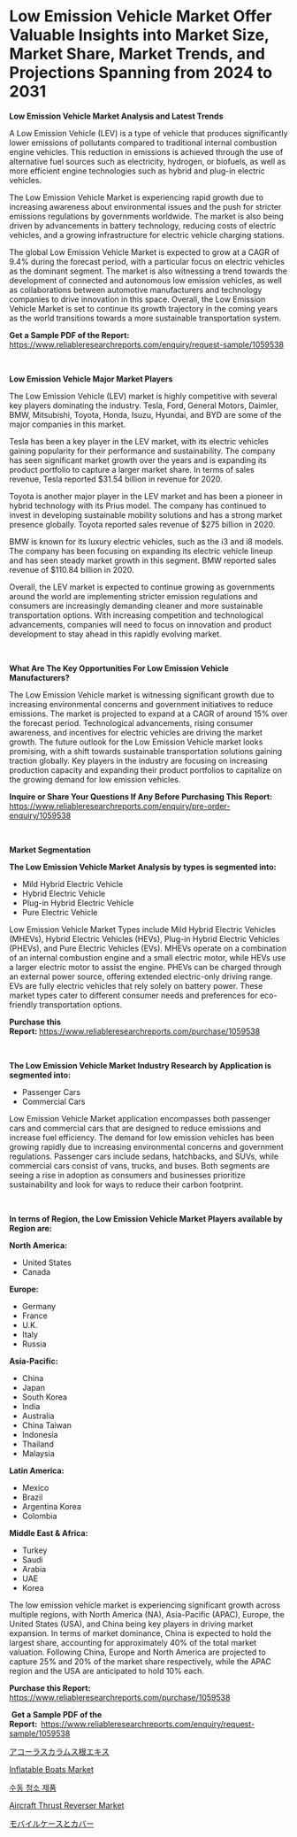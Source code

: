 <p><h1>Low Emission Vehicle Market Offer Valuable Insights into Market Size, Market Share, Market Trends, and Projections Spanning from 2024 to 2031</h1></p><p><strong>Low Emission Vehicle Market Analysis and Latest Trends</strong></p>
<p><p>A Low Emission Vehicle (LEV) is a type of vehicle that produces significantly lower emissions of pollutants compared to traditional internal combustion engine vehicles. This reduction in emissions is achieved through the use of alternative fuel sources such as electricity, hydrogen, or biofuels, as well as more efficient engine technologies such as hybrid and plug-in electric vehicles.</p><p>The Low Emission Vehicle Market is experiencing rapid growth due to increasing awareness about environmental issues and the push for stricter emissions regulations by governments worldwide. The market is also being driven by advancements in battery technology, reducing costs of electric vehicles, and a growing infrastructure for electric vehicle charging stations.</p><p>The global Low Emission Vehicle Market is expected to grow at a CAGR of 9.4% during the forecast period, with a particular focus on electric vehicles as the dominant segment. The market is also witnessing a trend towards the development of connected and autonomous low emission vehicles, as well as collaborations between automotive manufacturers and technology companies to drive innovation in this space. Overall, the Low Emission Vehicle Market is set to continue its growth trajectory in the coming years as the world transitions towards a more sustainable transportation system.</p></p>
<p><strong>Get a Sample PDF of the Report:&nbsp;</strong> <a href="https://www.reliableresearchreports.com/enquiry/request-sample/1059538">https://www.reliableresearchreports.com/enquiry/request-sample/1059538</a></p>
<p>&nbsp;</p>
<p><strong>Low Emission Vehicle Major Market Players</strong></p>
<p><p>The Low Emission Vehicle (LEV) market is highly competitive with several key players dominating the industry. Tesla, Ford, General Motors, Daimler, BMW, Mitsubishi, Toyota, Honda, Isuzu, Hyundai, and BYD are some of the major companies in this market.</p><p>Tesla has been a key player in the LEV market, with its electric vehicles gaining popularity for their performance and sustainability. The company has seen significant market growth over the years and is expanding its product portfolio to capture a larger market share. In terms of sales revenue, Tesla reported $31.54 billion in revenue for 2020.</p><p>Toyota is another major player in the LEV market and has been a pioneer in hybrid technology with its Prius model. The company has continued to invest in developing sustainable mobility solutions and has a strong market presence globally. Toyota reported sales revenue of $275 billion in 2020.</p><p>BMW is known for its luxury electric vehicles, such as the i3 and i8 models. The company has been focusing on expanding its electric vehicle lineup and has seen steady market growth in this segment. BMW reported sales revenue of $110.84 billion in 2020.</p><p>Overall, the LEV market is expected to continue growing as governments around the world are implementing stricter emission regulations and consumers are increasingly demanding cleaner and more sustainable transportation options. With increasing competition and technological advancements, companies will need to focus on innovation and product development to stay ahead in this rapidly evolving market.</p></p>
<p>&nbsp;</p>
<p><strong>What Are The Key Opportunities For Low Emission Vehicle Manufacturers?</strong></p>
<p><p>The Low Emission Vehicle market is witnessing significant growth due to increasing environmental concerns and government initiatives to reduce emissions. The market is projected to expand at a CAGR of around 15% over the forecast period. Technological advancements, rising consumer awareness, and incentives for electric vehicles are driving the market growth. The future outlook for the Low Emission Vehicle market looks promising, with a shift towards sustainable transportation solutions gaining traction globally. Key players in the industry are focusing on increasing production capacity and expanding their product portfolios to capitalize on the growing demand for low emission vehicles.</p></p>
<p><strong>Inquire or Share Your Questions If Any Before Purchasing This Report:</strong> <a href="https://www.reliableresearchreports.com/enquiry/pre-order-enquiry/1059538">https://www.reliableresearchreports.com/enquiry/pre-order-enquiry/1059538</a></p>
<p>&nbsp;</p>
<p><strong>Market Segmentation</strong></p>
<p><strong>The Low Emission Vehicle Market Analysis by types is segmented into:</strong></p>
<p><ul><li>Mild Hybrid Electric Vehicle</li><li>Hybrid Electric Vehicle</li><li>Plug-in Hybrid Electric Vehicle</li><li>Pure Electric Vehicle</li></ul></p>
<p><p>Low Emission Vehicle Market Types include Mild Hybrid Electric Vehicles (MHEVs), Hybrid Electric Vehicles (HEVs), Plug-in Hybrid Electric Vehicles (PHEVs), and Pure Electric Vehicles (EVs). MHEVs operate on a combination of an internal combustion engine and a small electric motor, while HEVs use a larger electric motor to assist the engine. PHEVs can be charged through an external power source, offering extended electric-only driving range. EVs are fully electric vehicles that rely solely on battery power. These market types cater to different consumer needs and preferences for eco-friendly transportation options.</p></p>
<p><strong>Purchase this Report:&nbsp;</strong><a href="https://www.reliableresearchreports.com/purchase/1059538">https://www.reliableresearchreports.com/purchase/1059538</a></p>
<p>&nbsp;</p>
<p><strong>The Low Emission Vehicle Market Industry Research by Application is segmented into:</strong></p>
<p><ul><li>Passenger Cars</li><li>Commercial Cars</li></ul></p>
<p><p>Low Emission Vehicle Market application encompasses both passenger cars and commercial cars that are designed to reduce emissions and increase fuel efficiency. The demand for low emission vehicles has been growing rapidly due to increasing environmental concerns and government regulations. Passenger cars include sedans, hatchbacks, and SUVs, while commercial cars consist of vans, trucks, and buses. Both segments are seeing a rise in adoption as consumers and businesses prioritize sustainability and look for ways to reduce their carbon footprint.</p></p>
<p>&nbsp;</p>
<p><strong>In terms of Region, the Low Emission Vehicle Market Players available by Region are:</strong></p>
<p>
    <p> <strong> North America: </strong>
        <ul>
            <li>United States</li>
            <li>Canada</li>
        </ul>
        </p> 
    <p> <strong> Europe: </strong>
        <ul>
            <li>Germany</li>
            <li>France</li>
            <li>U.K.</li>
            <li>Italy</li>
            <li>Russia</li>
        </ul>
        </p> 
    <p> <strong> Asia-Pacific: </strong>
        <ul>
            <li>China</li>
            <li>Japan</li>
            <li>South Korea</li>
            <li>India</li>
            <li>Australia</li>
            <li>China Taiwan</li>
            <li>Indonesia</li>
            <li>Thailand</li>
            <li>Malaysia</li>
        </ul>
        </p> 
    <p> <strong> Latin America: </strong>
        <ul>
            <li>Mexico</li>
            <li>Brazil</li>
            <li>Argentina Korea</li>
            <li>Colombia</li>
        </ul>
        </p> 
    <p> <strong> Middle East & Africa: </strong>
        <ul>
            <li>Turkey</li>
            <li>Saudi</li>
            <li>Arabia</li>
            <li>UAE</li>
            <li>Korea</li>
        </ul>
    </p>
    </p>
<p><p>The low emission vehicle market is experiencing significant growth across multiple regions, with North America (NA), Asia-Pacific (APAC), Europe, the United States (USA), and China being key players in driving market expansion. In terms of market dominance, China is expected to hold the largest share, accounting for approximately 40% of the total market valuation. Following China, Europe and North America are projected to capture 25% and 20% of the market share respectively, while the APAC region and the USA are anticipated to hold 10% each.</p></p>
<p><strong>Purchase this Report: </strong><a href="https://www.reliableresearchreports.com/purchase/1059538">https://www.reliableresearchreports.com/purchase/1059538</a></p>
<p>&nbsp;<strong>Get a Sample PDF of the Report:&nbsp;&nbsp;</strong><a href="https://www.reliableresearchreports.com/enquiry/request-sample/1059538">https://www.reliableresearchreports.com/enquiry/request-sample/1059538</a></p>
<p><strong></strong></p>
<p><p><a href="https://medium.com/@briaabshire64/%E3%82%A2%E3%82%B3%E3%83%AB%E3%82%B9%E3%82%AB%E3%83%A9%E3%83%A0%E3%82%B9%E6%A0%B9%E3%82%A8%E3%82%AD%E3%82%B9%E5%B8%82%E5%A0%B4%E3%81%AF-%E5%B8%82%E5%A0%B4%E3%82%B7%E3%82%A7%E3%82%A2-%E5%B8%82%E5%A0%B4%E3%83%88%E3%83%AC%E3%83%B3%E3%83%89-%E5%B8%82%E5%A0%B4%E6%88%90%E9%95%B7%E3%81%AB%E9%96%A2%E3%81%99%E3%82%8B%E6%83%85%E5%A0%B1%E3%82%92%E6%8F%90%E4%BE%9B%E3%81%97%E3%81%BE%E3%81%99-e5616408057a">アコーラスカラムス根エキス</a></p><p><a href="https://github.com/jsmusil/Market-Research-Report-List-2/blob/main/inflatable-boats-market.md">Inflatable Boats Market</a></p><p><a href="https://medium.com/@hzoldrz75165644/%EC%88%98%EB%8F%99-%EC%B2%AD%EC%86%8C-%EC%A0%9C%ED%92%88-%EC%8B%9C%EC%9E%A5-%EC%A0%90%EC%9C%A0%EC%9C%A8-%EB%B3%80%ED%99%94-%EB%B0%8F-%EC%8B%9C%EC%9E%A5-%EC%84%B1%EC%9E%A5-%EC%B6%94%EC%9D%B4-2024-2031-fd19786dd2be">수동 청소 제품</a></p><p><a href="https://github.com/bmorecock/Market-Research-Report-List-2/blob/main/aircraft-thrust-reverser-market.md">Aircraft Thrust Reverser Market</a></p><p><a href="https://medium.com/@caleyost2023/%E3%83%A2%E3%83%90%E3%82%A4%E3%83%AB%E3%82%B1%E3%83%BC%E3%82%B9%E3%81%A8%E3%82%AB%E3%83%90%E3%83%BC%E5%B8%82%E5%A0%B4-2031%E5%B9%B4%E3%81%BE%E3%81%A7%E3%81%AE%E3%83%88%E3%83%AC%E3%83%B3%E3%83%89-%E4%BA%88%E6%B8%AC-%E7%AB%B6%E4%BA%89%E5%88%86%E6%9E%90-f135897147a1">モバイルケースとカバー</a></p></p>